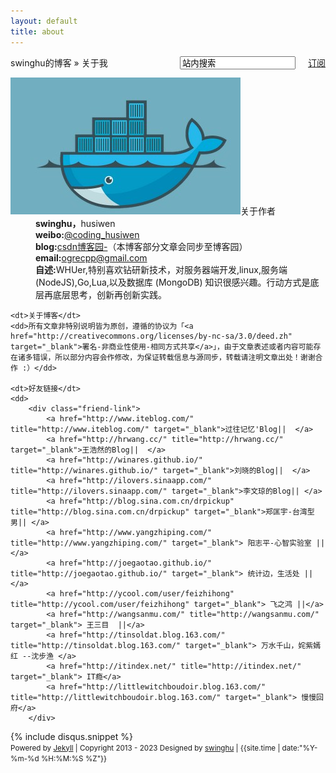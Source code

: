 ```yaml
---
layout: default
title: about
---
```

<div id="content" class="aboutMe">
<form class="page-loc" method="GET" action="/search">
	<span style="float:right"><input type="text" class="web-search" name ="q" value="站内搜索" /><a href="http://swinghu.github.com/atom.xml" class="page-rss" style="margin-left: 20px;">订阅</a></span>
  	swinghu的博客 » 关于我
</form>
<dl class="aboutDl">
	<dt><img src="/images/mine.jpg" />关于作者</dt>
	<dd><strong>swinghu，</strong>husiwen </dd>
	<dd><strong>weibo:</strong><a href="http://weibo.com/u/1680100140" target="_blank">@coding_husiwen</a></dd>
	<dd><strong>blog:</strong><a href="http://blog.csdn.net/jxusthusiwen" target="_blank">csdn博客园-</a>（本博客部分文章会同步至博客园）</dd>
	<dd><strong>email:</strong><a href="mailto:ogrecpp@gmail.com">ogrecpp@gmail.com</a></dd>
	<dd><strong>自述:</strong>WHUer,特别喜欢钻研新技术，对服务器端开发,linux,服务端 (NodeJS),Go,Lua,以及数据库 (MongoDB) 知识很感兴趣。行动方式是底层再底层思考，创新再创新实践。</dd>

	<dt>关于博客</dt>
	<dd>所有文章非特别说明皆为原创，遵循的协议为「<a href="http://creativecommons.org/licenses/by-nc-sa/3.0/deed.zh" target="_blank">署名-非商业性使用-相同方式共享</a>」，由于文章表述或者内容可能存在诸多错误，所以部分内容会作修改，为保证转载信息与源同步，转载请注明文章出处！谢谢合作 :）</dd>

	<dt>好友链接</dt>
	<dd>
        <div class="friend-link">
        	<a href="http://www.iteblog.com/" title="http://www.iteblog.com/" target="_blank">过往记忆'Blog||  </a>
            <a href="http://hrwang.cc/" title="http://hrwang.cc/" target="_blank">王浩然的Blog||  </a>
            <a href="http://winares.github.io/" title="http://winares.github.io/" target="_blank">刘晓的Blog||  </a>
            <a href="http://ilovers.sinaapp.com/" title="http://ilovers.sinaapp.com/" target="_blank">李文琼的Blog|| </a>
			<a href="http://blog.sina.com.cn/drpickup" title="http://blog.sina.com.cn/drpickup" target="_blank">郑匡宇-台湾型男|| </a>
			<a href="http://www.yangzhiping.com/" title="http://www.yangzhiping.com/" target="_blank"> 阳志平-心智实验室 ||</a>
			<a href="http://joegaotao.github.io/" title="http://joegaotao.github.io/" target="_blank"> 统计边，生活处 || </a>
			<a href="http://ycool.com/user/feizhihong" title="http://ycool.com/user/feizhihong" target="_blank"> 飞之鸿 ||</a>
			<a href="http://wangsanmu.com/" title="http://wangsanmu.com/" target="_blank"> 王三目  ||</a>
			<a href="http://tinsoldat.blog.163.com/" title="http://tinsoldat.blog.163.com/" target="_blank"> 万水千山，姹紫嫣红 --沈步渔 </a>
			<a href="http://itindex.net/" title="http://itindex.net/" target="_blank"> IT瘾</a>
			<a href="http://littlewitchboudoir.blog.163.com/" title="http://littlewitchboudoir.blog.163.com/" target="_blank"> 慢慢回府</a>
        </div>
   </dd>
</dl>
{% include disqus.snippet %}
<div class="footer">
    <small>Powered by <a href="https://github.com/mojombo/jekyll">Jekyll</a> | Copyright 2013 - 2023 Designed by <a href="http://swinghu.github.com/about.html">swinghu</a> | <span class="label label-info">{{site.time | date:"%Y-%m-%d %H:%M:%S %Z"}}</span></small>
</div>
</div>
<script type="text/javascript">
$(function(){
	$('#disqus_container .comment').trigger('click');
});
</script>
